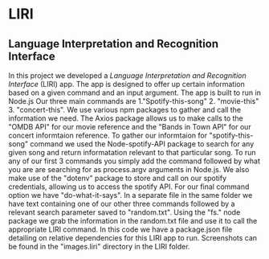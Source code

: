 # LIRI
## Language Interpretation and Recognition Interface

In this project we developed a _Language Interpretation and Recognition Interface_ (LIRI) app. The app is designed to offer up 
certain information based on a given command and an input argument. The app is built to run in Node.js Our three main 
commands are 1."Spotify-this-song" 2. "movie-this" 3. "concert-this". We use various npm packages to gather and call the 
information we need. The Axios package allows us to make calls to the "OMDB API" for our movie reference and the
"Bands in Town API" for our concert informtaion reference. To gather our informtaion for "spotify-this-song" command we used 
the Node-spotify-API package to search for any given song and return informatation relevant to that particular song. To run any 
of our first 3 commands you simply add the command followed by what you are are searching for as process.argv arguments in
Node.js. We also make use of the "dotenv" package to store and call on our spotify credentials, allowing us to access the 
spotify API. For our final command option we have "do-what-it-says". In a separate file in the same folder we have text 
containing one of our other three commands followed by a relevant search parameter saved to "random.txt". Using the "fs." node 
package we grab the information in the random.txt file and use it to call the appropriate LIRI command. In this code we have a
package.json file detailing on relative dependencies for this LIRI app to run. Screenshots can be found in the "images.liri" directory in the LIRI folder.


